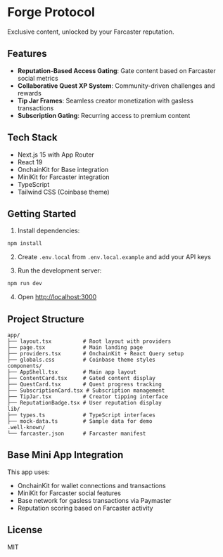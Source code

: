 # Forge Protocol

Exclusive content, unlocked by your Farcaster reputation.

## Features

- **Reputation-Based Access Gating**: Gate content based on Farcaster social metrics
- **Collaborative Quest XP System**: Community-driven challenges and rewards
- **Tip Jar Frames**: Seamless creator monetization with gasless transactions
- **Subscription Gating**: Recurring access to premium content

## Tech Stack

- Next.js 15 with App Router
- React 19
- OnchainKit for Base integration
- MiniKit for Farcaster integration
- TypeScript
- Tailwind CSS (Coinbase theme)

## Getting Started

1. Install dependencies:
```bash
npm install
```

2. Create `.env.local` from `.env.local.example` and add your API keys

3. Run the development server:
```bash
npm run dev
```

4. Open [http://localhost:3000](http://localhost:3000)

## Project Structure

```
app/
├── layout.tsx          # Root layout with providers
├── page.tsx            # Main landing page
├── providers.tsx       # OnchainKit + React Query setup
├── globals.css         # Coinbase theme styles
components/
├── AppShell.tsx        # Main app layout
├── ContentCard.tsx     # Gated content display
├── QuestCard.tsx       # Quest progress tracking
├── SubscriptionCard.tsx # Subscription management
├── TipJar.tsx          # Creator tipping interface
├── ReputationBadge.tsx # User reputation display
lib/
├── types.ts            # TypeScript interfaces
├── mock-data.ts        # Sample data for demo
.well-known/
└── farcaster.json      # Farcaster manifest
```

## Base Mini App Integration

This app uses:
- OnchainKit for wallet connections and transactions
- MiniKit for Farcaster social features
- Base network for gasless transactions via Paymaster
- Reputation scoring based on Farcaster activity

## License

MIT
